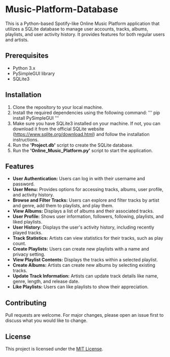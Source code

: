 # Music-Platform-Database

This is a Python-based Spotify-like Online Music Platform application that utilizes a SQLite database to manage user accounts, tracks, albums, playlists, and user activity history. It provides features for both regular users and artists.

## Prerequisites

- Python 3.x
- PySimpleGUI library
- SQLite3

## Installation

1. Clone the repository to your local machine.
2. Install the required dependencies using the following command:
'''
pip install PySimpleGUI
'''
3. Make sure you have SQLite3 installed on your machine. If not, you can download it from the official SQLite website (https://www.sqlite.org/download.html) and follow the installation instructions.
4. Run the **'Project.db'** script to create the SQLite database.
5. Run the **'Online_Music_Platform.py'** script to start the application.

## Features

- **User Authentication:** Users can log in with their username and password.
- **User Menu:** Provides options for accessing tracks, albums, user profile, and activity history.
- **Browse and Filter Tracks:** Users can explore and filter tracks by artist and genre, add them to playlists, and play them.
- **View Albums:** Displays a list of albums and their associated tracks.
- **User Profile:** Shows user information, followers, following, playlists, and liked playlists.
- **User History:** Displays the user's activity history, including recently played tracks.
- **Track Statistics:** Artists can view statistics for their tracks, such as play count.
- **Create Playlists:** Users can create new playlists with a name and privacy setting.
- **View Playlist Contents:** Displays the tracks within a selected playlist.
- **Create Albums:** Artists can create new albums by selecting existing tracks.
- **Update Track Information:** Artists can update track details like name, genre, length, and release date.
- **Like Playlists:** Users can like playlists to show their appreciation.


## Contributing

Pull requests are welcome. For major changes, please open an issue first to discuss what you would like to change.

## License

This project is licensed under the [MIT License](https://choosealicense.com/licenses/mit/).

